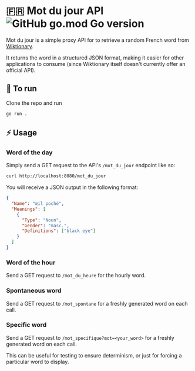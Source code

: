 # 🇫🇷 Mot du jour API ![GitHub go.mod Go version](https://img.shields.io/github/go-mod/go-version/jamesalexatkin/mot-du-jour-api)


Mot du jour is a simple proxy API for to retrieve a random French word from [Wiktionary](https://en.wiktionary.org/wiki/Wiktionary:Random_page).

It returns the word in a structured JSON format, making it easier for other applications to consume (since Wiktionary itself doesn't currently offer an official API).

## 🏃 To run

Clone the repo and run

```bash
go run .
```

## ⚡ Usage

### Word of the day

Simply send a GET request to the API's `/mot_du_jour` endpoint like so:

```bash
curl http://localhost:8080/mot_du_jour
```

You will receive a JSON output in the following format:

```json
{
  "Name": "œil poché",
  "Meanings": [
    {
      "Type": "Noun",
      "Gender": "masc.",
      "Definitions": ["black eye"]
    }
  ]
}
```

### Word of the hour

Send a GET request to `/mot_du_heure` for the hourly word.

### Spontaneous word

Send a GET request to `/mot_spontane` for a freshly generated word on each call.

### Specific word

Send a GET request to `/mot_specifique?mot=<your_word>` for a freshly generated word on each call.

This can be useful for testing to ensure determinism, or just for forcing a particular word to display.